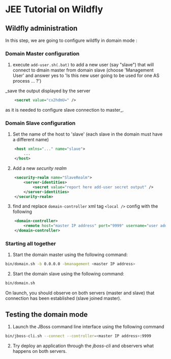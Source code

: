 # JEE Tutorial on Wildfly

## Wildfly administration
In this step, we are going to configure wildfly in domain mode :

### Domain Master configuration

1. execute `add-user.sh(.bat)` to add a new user (say "slave") that will connect to dmain master from domain slave (choose 'Management User' and answer yes to 'Is this new user going to be used for one AS process ... ?')

_save the output displayed by the server
```xml
	<secret value="cx2hdmU=" />
```
as it is needed to configure slave connection to master_.

### Domain Slave configuration
 
1. Set the name of the host to 'slave' (each slave in the domain must have a different name)
```xml
	<host xmlns="..." name="slave">
		...
	</host>
```
2. Add a new _security realm_
```xml
	<security-realm name="SlaveRealm">
		<server-identities>
			<secret value="report here add-user secret output" />
		</server-identities>
	</security-realm>
```
3. find and replace `domain-controller` xml tag `<local />` config with the following
```xml
	<domain-controller>
		<remote host="master IP address" port="9999" username="user added above" security-realm="SlaveRealm" />
	</domain-controller>
```

### Starting all together

1. Start the domain master using the following command:
```sh
bin/domain.sh -b 0.0.0.0 -bmanagement <master IP address>
```
2. Start the domain slave using the following command:
```sh
bin/domain.sh
```
On launch, you should observe on both servers (master and slave) that connection has been established (slave joined master).

## Testing the domain mode

1. Launch the JBoss command line interface using the following command
```sh
bin/jboss-cli.sh --connect --controller=<master IP address>:9999 
```
2. Try deploy an application through the _jboss-cli_ and observers what happens on both servers.
 



